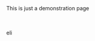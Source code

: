 <title>
<h1>Hello, May 11 !</h1>
  </title>
  <body>
<br></br>
<p> This is just a demonstration page</p>
<br></br>
<footer>eli</footer>
</body>
</html>

